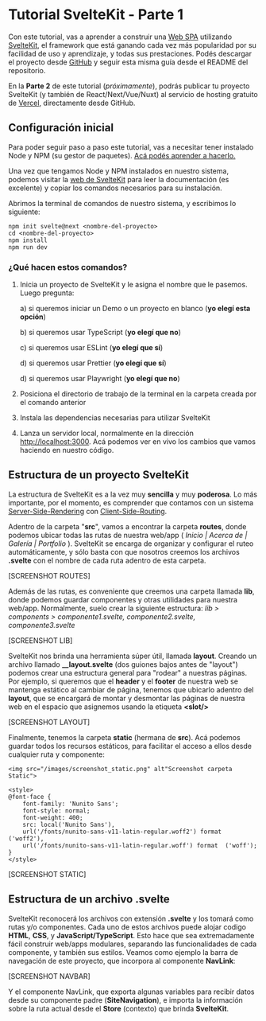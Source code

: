 # Tutorial SvelteKit - Parte 1

Con este tutorial, vas a aprender a construir una [Web SPA](https://desarrolloweb.com/articulos/que-es-una-spa.html) utilizando [SvelteKit](https://kit.svelte.com), el framework que está ganando cada vez más popularidad por su facilidad de uso y aprendizaje, y todas sus prestaciones.
Podés descargar el proyecto desde [GitHub](https://github.com/ucielsola/sveltekit-tutorial) y seguir esta misma guía desde el README del repositorio.

En la **Parte 2** de este tutorial (_próximamente_), podrás publicar tu proyecto SvelteKit (y también de React/Next/Vue/Nuxt) al servicio de hosting gratuito de [Vercel](https://vercel.app), directamente desde GitHub.

## Configuración inicial

Para poder seguir paso a paso este tutorial, vas a necesitar tener instalado Node y NPM (su gestor de paquetes). [Acá podés aprender a hacerlo.](https://desarrolloweb.com/articulos/instalar-node-js.html)

Una vez que tengamos Node y NPM instalados en nuestro sistema, podemos visitar la [web de SvelteKit](https://kit.svelte.com) para leer la documentación (es excelente) y copiar los comandos necesarios para su instalación.

Abrimos la terminal de comandos de nuestro sistema, y escribimos lo siguiente:

    npm init svelte@next <nombre-del-proyecto>
    cd <nombre-del-proyecto>
    npm install
    npm run dev

### ¿Qué hacen estos comandos?

1. Inicia un proyecto de SvelteKit y le asigna el nombre que le pasemos. Luego pregunta:

   a) si queremos iniciar un Demo o un proyecto en blanco (**yo elegí esta opción**)

   b) si queremos usar TypeScript (**yo elegí que no**)

   c) si queremos usar ESLint (**yo elegí que sí**)

   d) si queremos usar Prettier (**yo elegí que sí**)

   d) si queremos usar Playwright (**yo elegí que no**)

2. Posiciona el directorio de trabajo de la terminal en la carpeta creada por el comando anterior
3. Instala las dependencias necesarias para utilizar SvelteKit
4. Lanza un servidor local, normalmente en la dirección [http://localhost:3000](http://localhost:3000). Acá podemos ver en vivo los cambios que vamos haciendo en nuestro código.

## Estructura de un proyecto SvelteKit

La estructura de SvelteKit es a la vez muy **sencilla** y muy **poderosa**. Lo más importante, por el momento, es comprender que contamos con un sistema [Server-Side-Rendering](https://lemoncode.net/lemoncode-blog/2018/5/13/server-side-rendering-i-conceptos) con [Client-Side-Routing](https://codigofacilito.com/articulos/router-client-spa).

Adentro de la carpeta "**src**", vamos a encontrar la carpeta **routes**, donde podemos ubicar todas las rutas de nuestra web/app ( _Inicio | Acerca de | Galería | Portfolio_ ). SvelteKit se encarga de organizar y configurar el ruteo automáticamente, y sólo basta con que nosotros creemos los archivos **.svelte** con el nombre de cada ruta adentro de esta carpeta.

[SCREENSHOT ROUTES]

Además de las rutas, es conveniente que creemos una carpeta llamada **lib**, donde podemos guardar componentes y otras utilidades para nuestra web/app. Normalmente, suelo crear la siguiente estructura: _lib > components > componente1.svelte, componente2.svelte, componente3.svelte_

[SCREENSHOT LIB]

 SvelteKit nos brinda una herramienta súper útil, llamada **layout**. Creando un archivo llamado **\_\_layout.svelte** (dos guiones bajos antes de "layout") podemos crear una estructura general para "rodear" a nuestras páginas. Por ejemplo, si queremos que el **header** y el **footer** de nuestra web se mantenga estático al cambiar de página, tenemos que ubicarlo adentro del **layout**, que se encargará de montar y desmontar las páginas de nuestra web en el espacio que asignemos usando la etiqueta **&lt;slot/&gt;**

[SCREENSHOT LAYOUT]

Finalmente, tenemos la carpeta **static** (hermana de **src**). Acá podemos guardar todos los recursos estáticos, para facilitar el acceso a ellos desde cualquier ruta y componente:

    <img src="/images/screenshot_static.png" alt"Screenshot carpeta Static">
    
    <style>
    @font-face {
        font-family: 'Nunito Sans';
        font-style: normal;
        font-weight: 400;
        src: local('Nunito Sans'),
        url('/fonts/nunito-sans-v11-latin-regular.woff2') format ('woff2'),
        url('/fonts/nunito-sans-v11-latin-regular.woff') format  ('woff');
    }
    </style>

[SCREENSHOT STATIC]


## Estructura de un archivo .svelte

SvelteKit reconocerá los archivos con extensión **.svelte** y los tomará como rutas y/o componentes. Cada uno de estos archivos puede alojar codigo **HTML**, **CSS**, y **JavaScript/TypeScript**. Esto hace que sea extremadamente fácil construir web/apps modulares, separando las funcionalidades de cada componente, y también sus estilos. Veamos como ejemplo la barra de navegación de este proyecto, que incorpora al componente **NavLink**:

[SCREENSHOT NAVBAR]

Y el componente NavLink, que exporta algunas variables para recibir datos desde su componente padre (**SiteNavigation**), e importa la información sobre la ruta actual desde el **Store** (contexto) que brinda **SvelteKit**.



